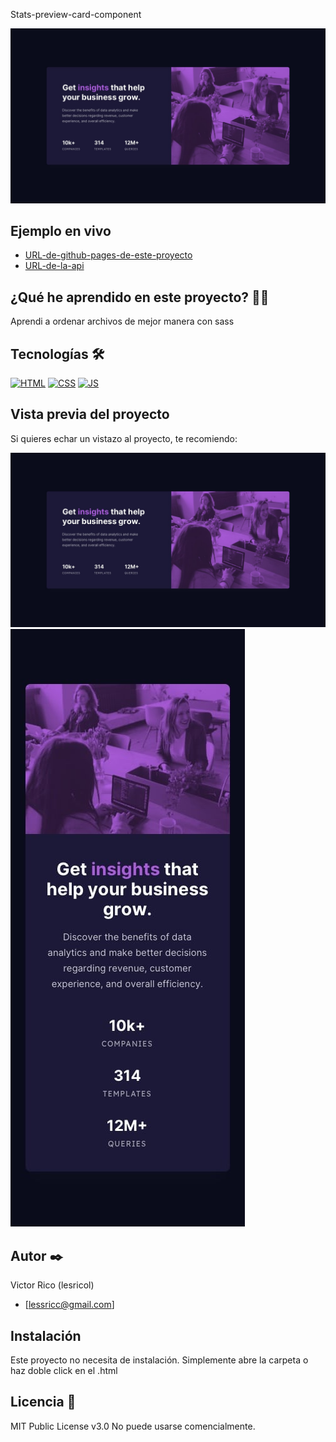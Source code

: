 Stats-preview-card-component

![Imagen del proyecto](https://raw.githubusercontent.com/Lesricol/stats-preview-card-component/main/design%20(5)/design/desktop-design.jpg)

## Ejemplo en vivo

- [URL-de-github-pages-de-este-proyecto](URL-de-github-pages-de-este-proyecto)
- [URL-de-la-api](URL-de-la-api)


## ¿Qué he aprendido en este proyecto? 🙇🏻

Aprendi a ordenar archivos de mejor manera con sass

## Tecnologías 🛠

<!-- Iconos sacados de: https://github.com/hendrasob/badges/blob/master/README.md y https://github.com/alexandresanlim/Badges4-README.md-Profile -->

[![HTML](https://img.shields.io/badge/HTML5-E34F26?style=for-the-badge&logo=html5&logoColor=white)](https://es.wikipedia.org/wiki/HTML5)
[![CSS](https://img.shields.io/badge/CSS3-1572B6?style=for-the-badge&logo=css3&logoColor=white)](https://es.wikipedia.org/wiki/CSS)
[![JS](https://img.shields.io/badge/JavaScript-F7DF1E?style=for-the-badge&logo=javascript&logoColor=black)](https://es.wikipedia.org/wiki/JavaScript)

## Vista previa del proyecto

Si quieres echar un vistazo al proyecto, te recomiendo:

![Captura del proyecto](https://raw.githubusercontent.com/Lesricol/stats-preview-card-component/main/design%20(5)/design/desktop-design.jpg)
![Captura del proyecto](https://raw.githubusercontent.com/Lesricol/stats-preview-card-component/main/design%20(5)/design/mobile-design.jpg)

## Autor ✒️

Victor Rico (lesricol)

- [lessricc@gmail.com]

## Instalación

Este proyecto no necesita de instalación. Simplemente abre la carpeta o haz doble click en el .html

## Licencia 📄

MIT Public License v3.0
No puede usarse comencialmente.
